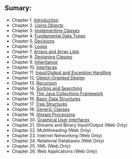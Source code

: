 
## Sumary:

- Chapter 1. [Introduction](/Programming_fundamentals/Big_Java_Early_Objects/Ch01_Introduction)
- Chapter 2. [Using Objects](/Programming_fundamentals/Big_Java_Early_Objects/Ch02_Using_Objects)
- Chapter 3. [Implementing Classes](/Programming_fundamentals/Big_Java_Early_Objects/Ch03_Implementing_Classes)
- Chapter 4. [Fundamental Data Types](/Programming_fundamentals/Big_Java_Early_Objects/Ch04_Fundamental_Data_Types)
- Chapter 5. [Decisions](/Programming_fundamentals/Big_Java_Early_Objects/Ch05_Decisions)
- Chapter 6. [Loops](/Programming_fundamentals/Big_Java_Early_Objects/Ch06_Loops)
- Chapter 7. [Arrays and Array Lists](/Programming_fundamentals/Big_Java_Early_Objects/Ch07_Arrays_and_Array_Lists)
- Chapter 8. [Designing Classes](/Programming_fundamentals/Big_Java_Early_Objects/Ch08_Designing_Classes)
- Chapter 9. [Inheritance](/Programming_fundamentals/Big_Java_Early_Objects/Ch09_Inheritance)
- Chapter 10. [Interfaces](/Programming_fundamentals/Big_Java_Early_Objects/Ch10_Interfaces)
- Chapter 11. [Input/Output and Exception Handling](/Programming_fundamentals/Big_Java_Early_Objects/Ch11_Input_Output_and_Exception_Handling)
- Chapter 12. [Object-Oriented Design](/Programming_fundamentals/Big_Java_Early_Objects/Ch12_Object-Oriented_Design)
- Chapter 13. [Recursion](/Programming_fundamentals/Big_Java_Early_Objects/Ch13_Recursion)
- Chapter 14. [Sorting and Searching](/Programming_fundamentals/Big_Java_Early_Objects/Ch14_Sorting_and_Searching)
- Chapter 15. [The Java Collections Framework](/Programming_fundamentals/Big_Java_Early_Objects/Ch15_The_Java_Collections_Framework)
- Chapter 16. [Basic Data Structures](/Programming_fundamentals/Big_Java_Early_Objects/Ch16_Basic_Data_Structures)
- Chapter 17. [Tree Structures](/Programming_fundamentals/Big_Java_Early_Objects/Ch17_Tree_Structures)
- Chapter 18. [Generic Classes](/Programming_fundamentals/Big_Java_Early_Objects/Ch18_Generic_Classes)
- Chapter 19. [Stream Processing](/Programming_fundamentals/Big_Java_Early_Objects/Ch19_Stream_Processing)
- Chapter 20. [Graphical User Interfaces](/Programming_fundamentals/Big_Java_Early_Objects/Ch20_Graphical_User_Interfaces)
- Chapter 21. Streams and Binary Input/Output (Web Only)
- Chapter 22. Multithreading (Web Only)
- Chapter 23. Internet Networking (Web Only)
- Chapter 24. Relational Databases (Web Only)
- Chapter 25. XML (Web Only)
- Chapter 26. Web Applications (Web Only)
